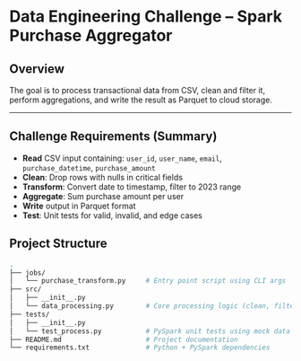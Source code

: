 # Data Engineering Challenge – Spark Purchase Aggregator

##  Overview

The goal is to process transactional data from CSV, clean and filter it, perform aggregations, and write the result as Parquet to cloud storage.


---

## Challenge Requirements (Summary)

- **Read** CSV input containing: `user_id`, `user_name`, `email`, `purchase_datetime`, `purchase_amount`
- **Clean**: Drop rows with nulls in critical fields
- **Transform**: Convert date to timestamp, filter to 2023 range
- **Aggregate**: Sum purchase amount per user
- **Write** output in Parquet format
- **Test**: Unit tests for valid, invalid, and edge cases




## Project Structure

```bash
.
├── jobs/
│   └── purchase_transform.py     # Entry point script using CLI args
├── src/
│   ├── __init__.py
│   └── data_processing.py        # Core processing logic (clean, filter, aggregate)
├── tests/
│   ├── __init__.py
│   └── test_process.py           # PySpark unit tests using mock data
├── README.md                     # Project documentation
└── requirements.txt              # Python + PySpark dependencies
